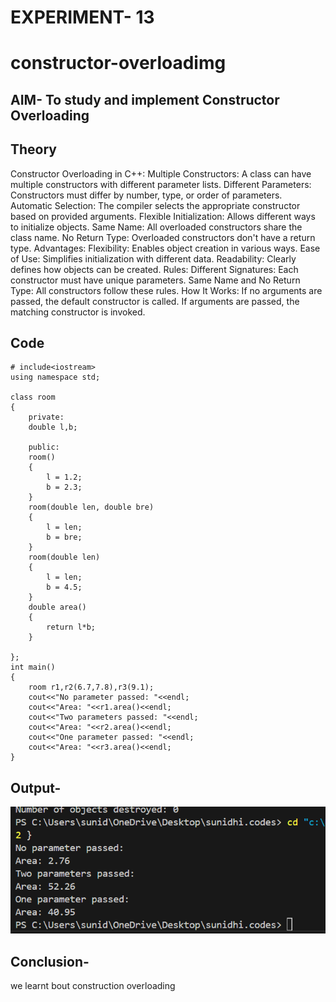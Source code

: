 # EXPERIMENT- 13
# constructor-overloadimg
## AIM- To study and implement Constructor Overloading
## Theory
Constructor Overloading in C++:
Multiple Constructors: A class can have multiple constructors with different parameter lists.
Different Parameters: Constructors must differ by number, type, or order of parameters.
Automatic Selection: The compiler selects the appropriate constructor based on provided arguments.
Flexible Initialization: Allows different ways to initialize objects.
Same Name: All overloaded constructors share the class name.
No Return Type: Overloaded constructors don't have a return type.
Advantages:
Flexibility: Enables object creation in various ways.
Ease of Use: Simplifies initialization with different data.
Readability: Clearly defines how objects can be created.
Rules:
Different Signatures: Each constructor must have unique parameters.
Same Name and No Return Type: All constructors follow these rules.
How It Works:
If no arguments are passed, the default constructor is called.
If arguments are passed, the matching constructor is invoked.

## Code
~~~
# include<iostream>
using namespace std;

class room
{
    private:
    double l,b;

    public:
    room()
    {
        l = 1.2;
        b = 2.3;
    }
    room(double len, double bre)
    {
        l = len;
        b = bre;
    }
    room(double len)
    {
        l = len;
        b = 4.5;
    }
    double area()
    {
        return l*b;
    }

};
int main()
{
    room r1,r2(6.7,7.8),r3(9.1);
    cout<<"No parameter passed: "<<endl;
    cout<<"Area: "<<r1.area()<<endl;
    cout<<"Two parameters passed: "<<endl;
    cout<<"Area: "<<r2.area()<<endl;
    cout<<"One parameter passed: "<<endl;
    cout<<"Area: "<<r3.area()<<endl;
}
~~~
## Output-
![](https://github.com/SunidhiChoubey/constructor-overloadimg/blob/main/Screenshot%202024-10-01%20011519.png)

## Conclusion-
we  learnt bout construction overloading
